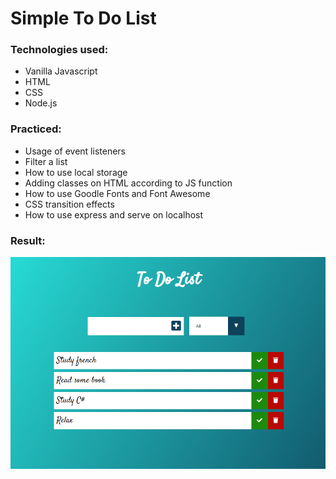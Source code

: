 # Simple  To Do List

### Technologies used:
* Vanilla Javascript
* HTML
* CSS
* Node.js

### Practiced:
* Usage of event listeners
* Filter a list
* How to use local storage
* Adding classes on HTML according to JS function
* How to use Goodle Fonts and Font Awesome
* CSS transition effects
* How to use express and serve on localhost

### Result:
![](./image/todolist.png)
